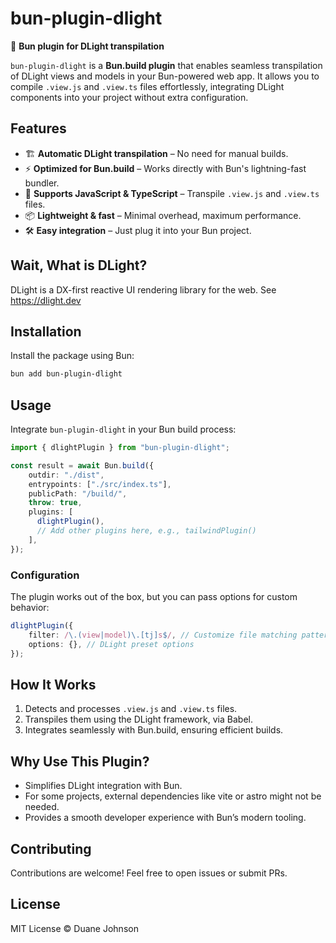 # bun-plugin-dlight

🚀 **Bun plugin for DLight transpilation**

`bun-plugin-dlight` is a **Bun.build plugin** that enables seamless transpilation of DLight views and models in your Bun-powered web app. It allows you to compile `.view.js` and `.view.ts` files effortlessly, integrating DLight components into your project without extra configuration.

## Features

- 🏗 **Automatic DLight transpilation** – No need for manual builds.
- ⚡ **Optimized for Bun.build** – Works directly with Bun's lightning-fast bundler.
- 🔧 **Supports JavaScript & TypeScript** – Transpile `.view.js` and `.view.ts` files.
- 📦 **Lightweight & fast** – Minimal overhead, maximum performance.
- 🛠 **Easy integration** – Just plug it into your Bun project.

## Wait, What is DLight?

DLight is a DX-first reactive UI rendering library for the web. See https://dlight.dev

## Installation

Install the package using Bun:

```sh
bun add bun-plugin-dlight
```

## Usage

Integrate `bun-plugin-dlight` in your Bun build process:

```ts
import { dlightPlugin } from "bun-plugin-dlight";

const result = await Bun.build({
    outdir: "./dist",
    entrypoints: ["./src/index.ts"],
    publicPath: "/build/",
    throw: true,
    plugins: [
      dlightPlugin(),
      // Add other plugins here, e.g., tailwindPlugin()
    ],
});
```

### Configuration

The plugin works out of the box, but you can pass options for custom behavior:

```ts
dlightPlugin({
    filter: /\.(view|model)\.[tj]s$/, // Customize file matching pattern
    options: {}, // DLight preset options
});
```

## How It Works

1. Detects and processes `.view.js` and `.view.ts` files.
2. Transpiles them using the DLight framework, via Babel.
3. Integrates seamlessly with Bun.build, ensuring efficient builds.

## Why Use This Plugin?

- Simplifies DLight integration with Bun.
- For some projects, external dependencies like vite or astro might not be needed.
- Provides a smooth developer experience with Bun’s modern tooling.

## Contributing

Contributions are welcome! Feel free to open issues or submit PRs.

## License

MIT License © Duane Johnson
